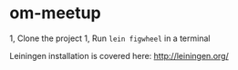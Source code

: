 # om-meetup
1, Clone the project
1, Run `lein figwheel` in a terminal

Leiningen installation is covered here: http://leiningen.org/
